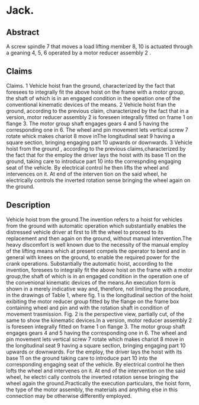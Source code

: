 # Jack.

## Abstract
A screw spindle 7 that moves a load lifting member 8, 10 is actuated through a geaning 4, 5, 6 operated by a motor reducer assembly 2 .

## Claims
Claims. 1 Vehicle hoist fran the ground, characterized by the fact that foresees to integrally fit the above hoist on the frame with a motor group, the shaft of which is in an engaged condition in the opeation one of the conventional kinematic devices of the means. 2 Vehicle hoist fran the ground, according to the previous claim, characterized by the fact that in a version, motor reducer assembly 2 is foreseen integrally fitted on frame 1 on flange 3. The motor group shaft engages gears 4 and 5 having the corresponding one in 6. The wheel and pin movement lets vertical screw 7 rotate whick makes chariot 8 move inThe longitudinal seat 9 having a square section, bringing engaging part 10 upwards or downwards. 3 Vehicle hoist from the ground , according to the previous claims,characterized by the fact that for the employ the driver lays the hoist with its base 11 on the ground, taking care to introduce part 10 into the correspnding engaging seat of the vehicle. By electrical control he then lifts the wheel and intervences on it. At end of the interven tion on the said wheel, he electrically controls the inverted rotation sense bringing the wheel again on the ground.

## Description
Vehicle hoist trom the ground.The invention refers to a hoist for vehicles from the ground with automatic operation which substantially enables the distressed vehicle driver at first to lift the wheel to proceed to its replacement and then again on the ground, without manual intervention.The heavy discomfort is well known due to the necessity of the manual employ of the lifting means which at present compels the operator to bend and in general with knees on the ground, to enable the required power for the crank operations. Substantially the automatic hoist, according to the invention, foresees to integrally fit the above hoist on the frame with a motor group,the shaft of which is in an engaged condition in the operation one of the convenional kinematic devices of the means.An execution form is shown in a merely indicative way and, therefore, not limiting the procedure, in the drawings of Table 1, where fig. 1 is the longitudinal section of the hoist exibiting the motor reducer group fitted by the flange on the frame box containing wheel and pin and with the rotation shaft in condition of movement trasmission. Fig. 2 is the perspective view, partially cut, of the same to show the kinematic devices.In a version, motor reducer assembly 2 is foreseen integrally fitted on frame 1 on flange 3. The motor group shaft engages gears 4 and 5 having the corresponding one in 6. The wheel and pin movement lets vertical screw 7 rotate which makes chariot 8 move in the longitudinal seat 9 having a square section, bringing engaging part 10 upwards or downwards. For the employ, the driver lays the hoist with its base 11 on the ground taking care to introduce part 10 into the corresponding engaging seat of the vehicle. By electrical control he then lofts the wheel and intervenes on it. At end of the intervention on the said wheel, he electri cally controls the inverted rotation sense bringing the wheel again the ground.Practically the execution particulars, the hoist form, the type of the motor assembly, the materials and anything else in this connection may be otherwise differently employed.